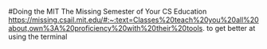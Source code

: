 #Doing the MIT The Missing Semester of Your CS Education 
https://missing.csail.mit.edu/#:~:text=Classes%20teach%20you%20all%20about,own%3A%20proficiency%20with%20their%20tools.
to get better at using the terminal 
